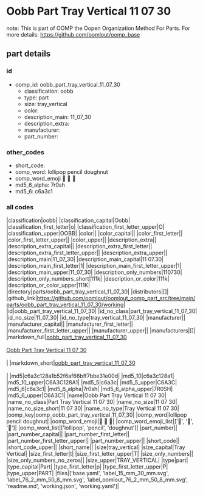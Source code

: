 # Oobb Part Tray Vertical 11 07 30  

note: This is part of OOMP the Oopen Organization Method For Parts. For more details: https://github.com/oomlout/oomp_base

##  part details





### id
* oomp_id: oobb_part_tray_vertical_11_07_30
  * classification: oobb
  * type: part
  * size: tray_vertical
  * color: 
  * description_main: 11_07_30
  * description_extra: 
  * manufacturer: 
  * part_number: 

### other_codes
* short_code: 
* oomp_word: lollipop pencil doughnut
* oomp_word_emoji :lollipop: :pencil: :doughnut:
* md5_6_alpha: 7r0sh
* md5_6: c6a3c1

### all codes 
|classification|oobb|
|classification_capital|Oobb|
|classification_first_letter|o|
|classification_first_letter_upper|O|
|classification_upper|OOBB|
|color||
|color_capital||
|color_first_letter||
|color_first_letter_upper||
|color_upper||
|description_extra||
|description_extra_capital||
|description_extra_first_letter||
|description_extra_first_letter_upper||
|description_extra_upper||
|description_main|11_07_30|
|description_main_capital|11 07.30|
|description_main_first_letter|1|
|description_main_first_letter_upper|1|
|description_main_upper|11_07_30|
|description_only_numbers|110730|
|description_only_numbers_short|111k|
|description_or_color|111k|
|description_or_color_upper|111K|
|directory|parts/oobb_part_tray_vertical_11_07_30|
|distributors|[]|
|github_link|https://github.com/oomlout/oomlout_oomp_part_src/tree/main/parts/oobb_part_tray_vertical_11_07_30/working|
|id|oobb_part_tray_vertical_11_07_30|
|id_no_class|part_tray_vertical_11_07_30|
|id_no_size|11_07_30|
|id_no_type|tray_vertical_11_07_30|
|manufacturer||
|manufacturer_capital||
|manufacturer_first_letter||
|manufacturer_first_letter_upper||
|manufacturer_upper||
|manufacturers|[]|
|markdown_full|[oobb_part_tray_vertical_11_07_30](https://github.com/oomlout/oomlout_oomp_part_src/tree/main/parts/oobb_part_tray_vertical_11_07_30/working)<br>[](https://github.com/oomlout/oomlout_oomp_part_src/tree/main/parts/oobb_part_tray_vertical_11_07_30/working)<br>[Oobb Part Tray Vertical 11 07 30](https://github.com/oomlout/oomlout_oomp_part_src/tree/main/parts/oobb_part_tray_vertical_11_07_30/working)<br><br>|
|markdown_short|[oobb_part_tray_vertical_11_07_30](https://github.com/oomlout/oomlout_oomp_part_src/tree/main/parts/oobb_part_tray_vertical_11_07_30/working)<br><br>|
|md5|c6a3c128a1b52f6af66bff7bbe31e00d|
|md5_10|c6a3c128a1|
|md5_10_upper|C6A3C128A1|
|md5_5|c6a3c|
|md5_5_upper|C6A3C|
|md5_6|c6a3c1|
|md5_6_alpha|7r0sh|
|md5_6_alpha_upper|7R0SH|
|md5_6_upper|C6A3C1|
|name|Oobb Part Tray Vertical 11 07 30|
|name_no_class|Part Tray Vertical 11 07 30|
|name_no_size|11 07 30|
|name_no_size_short|11 07 30|
|name_no_type|Tray Vertical 11 07 30|
|oomp_key|oomp_oobb_part_tray_vertical_11_07_30|
|oomp_word|lollipop pencil doughnut|
|oomp_word_emoji|:lollipop: :pencil: :doughnut:|
|oomp_word_emoji_list|[':lollipop:', ':pencil:', ':doughnut:']|
|oomp_word_list|['lollipop', 'pencil', 'doughnut']|
|part_number||
|part_number_capital||
|part_number_first_letter||
|part_number_first_letter_upper||
|part_number_upper||
|short_code||
|short_code_upper||
|short_name||
|size|tray_vertical|
|size_capital|Tray Vertical|
|size_first_letter|t|
|size_first_letter_upper|T|
|size_only_numbers||
|size_only_numbers_no_zeros||
|size_upper|TRAY_VERTICAL|
|type|part|
|type_capital|Part|
|type_first_letter|p|
|type_first_letter_upper|P|
|type_upper|PART|
|files|['base.yaml', 'label_15_mm_30_mm.svg', 'label_76_2_mm_50_8_mm.svg', 'label_oomlout_76_2_mm_50_8_mm.svg', 'readme.md', 'working.json', 'working.yaml']|

